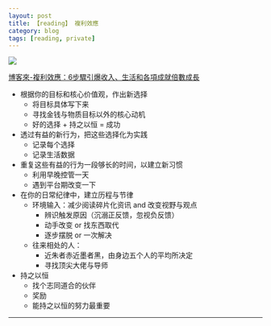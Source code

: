 ```yaml
---
layout: post
title: 【reading】 複利效應
category: blog
tags: [reading, private]
---
```


![](https://im1.book.com.tw/image/getImage?i=https://www.books.com.tw/img/001/081/42/0010814286.jpg&v=5c63f1ab&w=348&h=348)

[博客來-複利效應：6步驟引爆收入、生活和各項成就倍數成長](https://www.books.com.tw/products/0010814286)

- 根据你的目标和核心价值观，作出新选择
    - 将目标具体写下来
    - 寻找金钱与物质目标以外的核心动机
    - 好的选择 + 持之以恒 = 成功
- 透过有益的新行为，把这些选择化为实践
    - 记录每个选择
    - 记录生活数据
- 重复这些有益的行为一段够长的时间，以建立新习惯
    - 利用早晚控管一天
    - 遇到平台期改变一下
- 在你的日常纪律中，建立历程与节律
    - 环境输入：减少阅读碎片化资讯 and 改变视野与观点
        - 辨识触发原因（沉溺正反馈，忽视负反馈）
        - 动手改变 or 找东西取代
        - 逐步摆脱 or 一次解决
    - 往来相处的人：
        - 近朱者赤近墨者黑，由身边五个人的平均所决定
        - 寻找顶尖大佬与导师
- 持之以恒
    - 找个志同道合的伙伴
    - 奖励
    - 能持之以恒的努力最重要

---